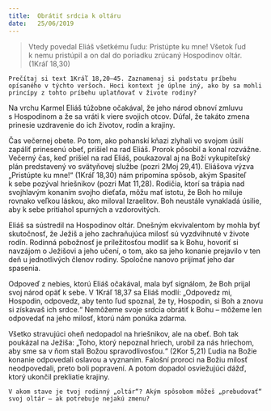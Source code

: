 ```yaml
---
title:  Obrátiť srdcia k oltáru
date:   25/06/2019
---
```


> <p></p>
> Vtedy povedal Eliáš všetkému ľudu: Pristúpte ku mne! Všetok ľud k nemu pristúpil a on dal do poriadku zrúcaný Hospodinov oltár.  (1Kráľ 18,30)

`Prečítaj si text 1Kráľ 18,20–45. Zaznamenaj si podstatu príbehu opísaného v týchto veršoch. Hoci kontext je úplne iný, ako by sa mohli princípy z tohto príbehu uplatňovať v živote rodiny?`

Na vrchu Karmel Eliáš túžobne očakával, že jeho národ obnoví zmluvu s Hospodinom a že sa vráti k viere svojich otcov. Dúfal, že takáto zmena prinesie uzdravenie do ich životov, rodín a krajiny.

Čas večernej obete. Po tom, ako pohanskí kňazi zlyhali vo svojom úsilí zapáliť prinesenú obeť, prišiel na rad Eliáš. Prorok pôsobil a konal rozvážne. Večerný čas, keď prišiel na rad Eliáš, poukazoval aj na Boží vykupiteľský plán predstavený vo svätyňovej službe (pozri 2Moj 29,41). Eliášova výzva „Pristúpte ku mne!“ (1Kráľ 18,30) nám pripomína spôsob, akým Spasiteľ k sebe pozýval hriešnikov (pozri Mat 11,28). Rodičia, ktorí sa trápia nad svojhlavým konaním svojho dieťaťa, môžu mať istotu, že Boh ho miluje rovnako veľkou láskou, ako miloval Izraelitov. Boh neustále vynakladá úsilie, aby k sebe pritiahol spurných a vzdorovitých.

Eliáš sa sústredil na Hospodinov oltár. Dnešným ekvivalentom by mohla byť skutočnosť, že Ježiš a jeho zachraňujúca milosť sú vyzdvihnuté v živote rodín. Rodinná pobožnosť je príležitosťou modliť sa k Bohu, hovoriť si navzájom o Ježišovi a jeho učení, o tom, ako sa jeho konanie prejavilo v ten deň u jednotlivých členov rodiny. Spoločne nanovo prijímať jeho dar spasenia. 

Odpoveď z nebies, ktorú Eliáš očakával, mala byť signálom, že Boh prijal svoj národ opäť k sebe. V 1Kráľ 18,37 sa Eliáš modlí: „Odpovedz mi, Hospodin, odpovedz, aby tento ľud spoznal, že ty, Hospodin, si Boh a znovu si získavaš ich srdce.“ Nemôžeme svoje srdcia obrátiť k Bohu – môžeme len odpovedať na jeho milosť, ktorú nám ponúka zdarma.

Všetko stravujúci oheň nedopadol na hriešnikov, ale na obeť. Boh tak poukázal na Ježiša: „Toho, ktorý nepoznal hriech, urobil za nás hriechom, aby sme sa v ňom stali Božou spravodlivosťou.“ (2Kor 5,21) Ľudia na Božie konanie odpovedali oslavou a vyznaním. Falošní proroci na Božiu milosť neodpovedali, preto boli popravení. A potom dopadol osviežujúci dážď, ktorý ukončil prekliatie krajiny.

`V akom stave je tvoj rodinný „oltár“? Akým spôsobom môžeš „prebudovať“ svoj oltár – ak potrebuje nejakú zmenu?`
